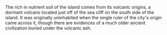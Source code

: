 The rich in nutrient soil of the island comes from its volcanic origins, a dormant volcano located just off of the sea cliff on the south side of the island. It was originally uninhabited when the single ruler of the city's origin came across it, though there are evidences of a much older ancient civilization buried under the volcanic ash.
